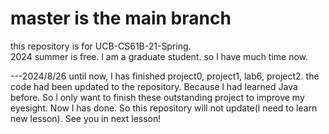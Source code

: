 
# master is the main branch
this repository is for UCB-CS61B-21-Spring.  
2024 summer is free. l am a graduate student. so l have much time now. 
  

    
---2024/8/26
until now, l has finished project0, project1, lab6, project2. the code had been updated to the repository. Because l had learned Java before. So l only want to finish these outstanding project to improve my eyesight. Now l has done. So this repository will not update(l need to learn new lesson). See you in next lesson!
